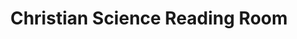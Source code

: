 ---
title: "Christian Science Reading Room"
url: /chicago/christian-science-reading-room-north-clark-street/
shop: Bücher
---